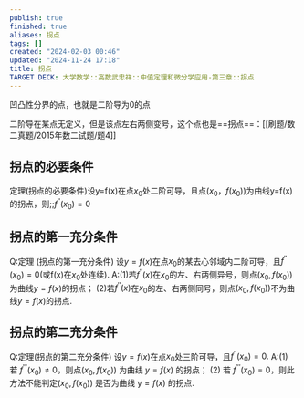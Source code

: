 ```yaml
---
publish: true
finished: true
aliases: 拐点
tags: []
created: "2024-02-03 00:46"
updated: "2024-11-24 17:18"
title: 拐点
TARGET DECK: 大学数学::高数武忠祥::中值定理和微分学应用-第三章::拐点
---
```


凹凸性分界的点，也就是二阶导为0的点

二阶导在某点无定义，但是该点左右两侧变号，这个点也是==拐点==：[[刷题/数二真题/2015年数二试题/题4]]


## 拐点的必要条件
定理(拐点的必要条件)设y=f(x)在点$x_0$处二阶可导，且点$(x_0，f(x_0))$为曲线y=f(x)的拐点，则;;$f^{\prime\prime}(x_0)=0$

## 拐点的第一充分条件
Q:定理 (拐点的第一充分条件) 设$y=f(x)$在点$x_0$的某去心邻域内二阶可导，且$f^{\prime\prime}(x_0)=0$(或f(x)在$x_0$处连续).
A:(1)若$f^{\prime\prime}(x)$在$x_0$的左、右两侧异号，则点$(x_0,f(x_0))$为曲线$y=f(x)$的拐点； 
(2)若$f^{\prime\prime}(x)$在$x_0$的左、右两侧同号，则点$(x_0,f(x_0))$不为曲线$y=f(x)$的拐点.

## 拐点的第二充分条件
Q:定理(拐点的第二充分条件) 设$y=f(x)$在点$x_0$处三阶可导，且$f^{\prime\prime}(x_0)=0.$
A:(1) 若 $f^{\prime\prime\prime}(x_0)\neq0$，则点$(x_0,f(x_0))$ 为曲线 $y=f(x)$ 的拐点；
(2) 若 $f^{\prime\prime\prime}(x_0)=0$，则此方法不能判定$(x_0,f(x_0))$ 是否为曲线 y$=f(x)$ 的拐点.

